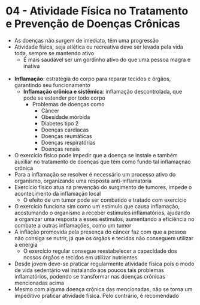 # 04 - Atividade Física no Tratamento e Prevenção de Doenças Crônicas
* As doenças não surgem de imediato, têm uma progressão
* Atividade física, seja atlética ou recreativa deve ser levada pela vida toda, sempre se mantendo ativo
    * É mais saudável ser um gordinho ativo do que uma pessoa magra e inativa
<br><br>
* **Inflamação**: estratégia do corpo para reparar tecidos e órgãos, garantindo seu funcionamento
    * **Inflamação crônica e sistêmica**: inflamação descontrolada, que pode se estender por todo corpo
        * Problemas de doenças como
            * Câncer
            * Obesidade mórbida
            * Diabetes tipo 2
            * Doenças cardíacas
            * Doenças reumáticas
            * Doenças respiratórias
            * Doenças renais
* O exercício físico pode impedir que a doença se instale e também auxiliar no tratamento de doenças que têm como fundo tal inflamaçnao crônica
* Para a inflamação se resolver é necessário um processo ativo do organismo, organizando uma resposta anti-inflamatória
* Exercício físico atua na prevenção do surgimento de tumores, impede o acontecimento da inflamação local
    * O efeito de um tumor pode ser combatido e tratado com exercício
* O exercício funciona sim como um estímulo que causa inflamação, acostumando o organismo a receber estímulos inflamatórios, ajudando a organizar uma resposta a esses estímulos, aumentando a eficiência no combate a outras inflamações, como um tumor
* A inflação promovida pela presença do câncer faz com que a pessoa não consiga se nutrir, já que os órgãos e tecidos não conseguem utilizar a energia
    * O exercício regular consegue reestabelecer a capacidade dos nossos órgãos e tecidos em utilizar nutrientes
* Desde jovem deve-se praticar regularmente atividade física pois o modo de vida sedentário vai instalando aos poucos tais problemas inflamatórios, podendo se transformar nas doenças crônicas mencionadas acima
* Mesmo com alguma doença crônica das mencionadas, não se torna um impeditivo praticar atividade física. Pelo contrário, é recomendado